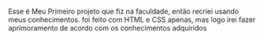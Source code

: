 Esse é Meu Primeiro projeto que fiz na faculdade, então recriei usando meus conhecimentos. foi feito com HTML e CSS apenas, mas logo irei fazer aprimoramento de acordo com os conhecimentos adquiridos

